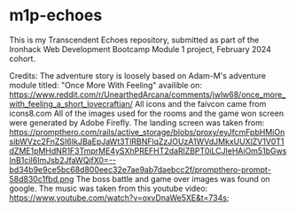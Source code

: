 # m1p-echoes
This is my Transcendent Echoes repository, submitted as part of the Ironhack Web Development Bootcamp Module 1 project, February 2024 cohort.

Credits: 
The adventure story is loosely based on Adam-M's adventure module titled: "Once More With Feeling" availible on: https://www.reddit.com/r/UnearthedArcana/comments/jwlw68/once_more_with_feeling_a_short_lovecraftian/
All icons and the faivcon came from icons8.com
All of the images used for the rooms and the game won screen were generated by Adobe Firefly.
The landing screen was taken from: https://prompthero.com/rails/active_storage/blobs/proxy/eyJfcmFpbHMiOnsibWVzc2FnZSI6IkJBaEpJaWt3TlRBNFlqZzJOUzA1WVdJMkxUUXlZV1V0T1dZME1pMHdNR1F3TmprME4ySXhPREFHT2daRlZBPT0iLCJleHAiOm51bGwsInB1ciI6ImJsb2JfaWQifX0=--bd34b9e9ce5bc68d800eec32e7ae9ab7daebcc2f/prompthero-prompt-58d830c1fbd.png
The boss battle and game over images was found on google. 
The music was taken from this youtube video: https://www.youtube.com/watch?v=oxvDnaWe5XE&t=734s; 

